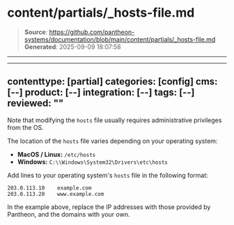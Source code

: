 # content/partials/_hosts-file.md

> **Source**: https://github.com/pantheon-systems/documentation/blob/main/content/partials/_hosts-file.md
> **Generated**: 2025-09-09 18:07:58

---

---
contenttype: [partial]
categories: [config]
cms: [--]
product: [--]
integration: [--]
tags: [--]
reviewed: ""
---

Note that modifying the `hosts` file usually requires administrative privileges from the OS.

The location of the `hosts` file varies depending on your operating system:

 - **MacOS / Linux:** `/etc/hosts`
 - **Windows:** `C:\\Windows\System32\Drivers\etc\hosts`

Add lines to your operating system's `hosts` file in the following format:

```none:title=hosts
203.0.113.10    example.com
203.0.113.20    www.example.com
```

In the example above, replace the IP addresses with those provided by Pantheon, and the domains with your own.
